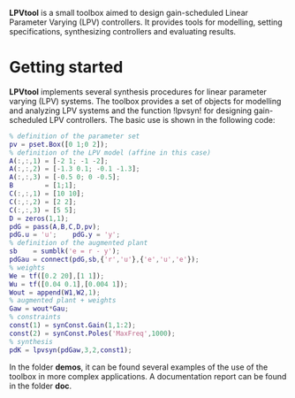 
**LPVtool** is a small toolbox aimed to design gain-scheduled Linear Parameter Varying (LPV) controllers. It provides tools for modelling, setting specifications, synthesizing controllers and evaluating results. 

# Getting started

**LPVtool** implements several synthesis procedures for linear parameter varying (LPV) systems. The toolbox provides a set of objects for modelling and analyzing LPV systems and the function !lpvsyn! for designing gain-scheduled LPV controllers. The basic use is shown in the following code:

```matlab
% definition of the parameter set
pv = pset.Box([0 1;0 2]);
% definition of the LPV model (affine in this case)
A(:,:,1) = [-2 1; -1 -2];
A(:,:,2) = [-1.3 0.1; -0.1 -1.3];
A(:,:,3) = [-0.5 0; 0 -0.5];
B        = [1;1];
C(:,:,1) = [10 10];
C(:,:,2) = [2 2];
C(:,:,3) = [5 5];
D = zeros(1,1);
pdG = pass(A,B,C,D,pv);
pdG.u = 'u';    pdG.y = 'y';
% definition of the augmented plant
sb    = sumblk('e = r - y');
pdGau = connect(pdG,sb,{'r','u'},{'e','u','e'});
% weights
We = tf([0.2 20],[1 1]);
Wu = tf([0.04 0.1],[0.004 1]);
Wout = append(W1,W2,1);
% augmented plant + weights
Gaw = wout*Gau;
% constraints
const(1) = synConst.Gain(1,1:2);
const(2) = synConst.Poles('MaxFreq',1000);
% synthesis
pdK = lpvsyn(pdGaw,3,2,const1);
```

In the folder **demos**, it can be found several examples of the use of the toolbox in more complex applications. A documentation report can be found in the folder **doc**.
